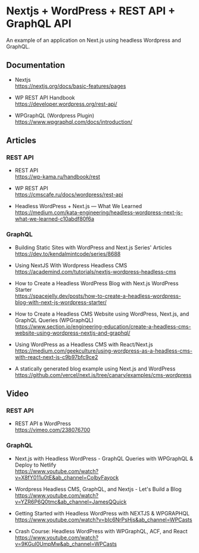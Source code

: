 # Nextjs + WordPress + REST API + GraphQL API
An example of an application on Next.js using headless Wordpress and GraphQL.


## Documentation

- Nextjs       
<a href="https://nextjs.org/docs/basic-features/pages" terget="_blank">https://nextjs.org/docs/basic-features/pages</a>  

- WP REST API Handbook  
<a href="https://developer.wordpress.org/rest-api/" terget="_blank">https://developer.wordpress.org/rest-api/</a>  

- WPGraphQL (Wordpress Plugin)     
<a href="https://www.wpgraphql.com/docs/introduction/" terget="_blank">https://www.wpgraphql.com/docs/introduction/</a>  


## Articles

### REST API

- REST API     
<a href="https://wp-kama.ru/handbook/rest" terget="_blank">https://wp-kama.ru/handbook/rest</a> 

-  WP REST API   
<a href="https://cmscafe.ru/docs/wordpress/rest-api" terget="_blank">https://cmscafe.ru/docs/wordpress/rest-api</a> 

- Headless WordPress + Next.js — What We Learned   
<a href="https://medium.com/kata-engineering/headless-wordpress-next-js-what-we-learned-c10abdf80f6a" terget="_blank">https://medium.com/kata-engineering/headless-wordpress-next-js-what-we-learned-c10abdf80f6a</a> 



### GraphQL

- Building Static Sites with WordPress and Next.js Series' Articles   
<a href="https://dev.to/kendalmintcode/series/8688" terget="_blank">https://dev.to/kendalmintcode/series/8688</a> 

- Using NextJS With Wordpress Headless CMS   
<a href="https://academind.com/tutorials/nextjs-wordpress-headless-cms" terget="_blank">https://academind.com/tutorials/nextjs-wordpress-headless-cms</a> 

- How to Create a Headless WordPress Blog with Next.js WordPress Starter  
<a href="https://spacejelly.dev/posts/how-to-create-a-headless-wordpress-blog-with-next-js-wordpress-starter/" terget="_blank">https://spacejelly.dev/posts/how-to-create-a-headless-wordpress-blog-with-next-js-wordpress-starter/</a>  

- How to Create a Headless CMS Website using WordPress, Next.js, and GraphQL Queries (WPGraphQL)    
<a href="https://www.section.io/engineering-education/create-a-headless-cms-website-using-wordpress-nextjs-and-graphql/" terget="_blank">https://www.section.io/engineering-education/create-a-headless-cms-website-using-wordpress-nextjs-and-graphql/</a>  

- Using WordPress as a Headless CMS with React/Next.js     
<a href="https://medium.com/geekculture/using-wordpress-as-a-headless-cms-with-react-next-js-c9b97bfc9ce2" terget="_blank">https://medium.com/geekculture/using-wordpress-as-a-headless-cms-with-react-next-js-c9b97bfc9ce2</a>  

- A statically generated blog example using Next.js and WordPress   
<a href="https://github.com/vercel/next.js/tree/canary/examples/cms-wordpress" terget="_blank">https://github.com/vercel/next.js/tree/canary/examples/cms-wordpress</a>  

## Video

### REST API
- REST API в WordPress  
<a href="https://vimeo.com/238076700" terget="_blank">https://vimeo.com/238076700</a> 

### GraphQL
- Next.js with Headless WordPress - GraphQL Queries with WPGraphQL & Deploy to Netlify  
<a href="https://www.youtube.com/watch?v=X8fY011u0tE&ab_channel=ColbyFayock" terget="_blank">https://www.youtube.com/watch?v=X8fY011u0tE&ab_channel=ColbyFayock</a>     

- Wordpress Headless CMS, GraphQL, and Nextjs - Let's Build a Blog  
<a href="https://www.youtube.com/watch?v=YZR6P6Q0tmc&ab_channel=JamesQQuick" terget="_blank">https://www.youtube.com/watch?v=YZR6P6Q0tmc&ab_channel=JamesQQuick</a>   

- Getting Started with Headless WordPress with NEXTJS & WPGRAPHQL
<a href="https://www.youtube.com/watch?v=bIc6NrPsHjs&ab_channel=WPCasts" terget="_blank">https://www.youtube.com/watch?v=bIc6NrPsHjs&ab_channel=WPCasts</a>   

- Crash Course: Headless WordPress with WPGraphQL, ACF, and React
<a href="https://www.youtube.com/watch?v=9KGuI0UmpMw&ab_channel=WPCasts" terget="_blank">https://www.youtube.com/watch?v=9KGuI0UmpMw&ab_channel=WPCasts</a>   

